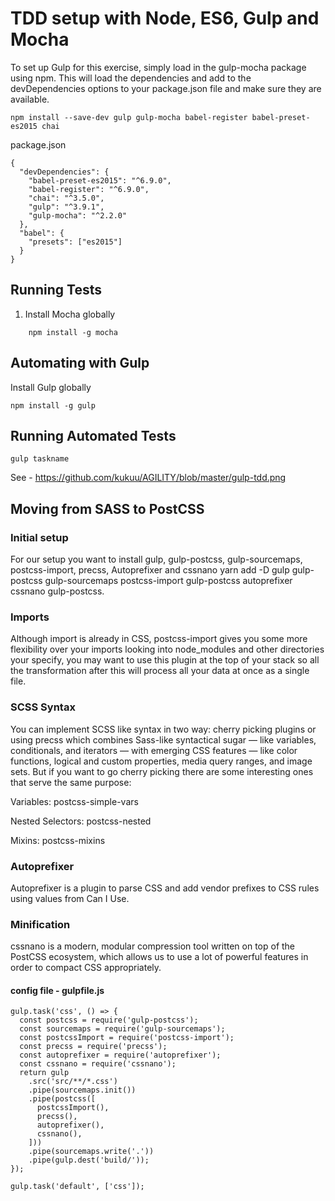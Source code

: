 # TDD setup with Node, ES6, Gulp and Mocha

To set up Gulp for this exercise, simply load in the gulp-mocha package using npm. This will load the dependencies and add to the devDependencies options to your package.json file and make sure they are available.

```
npm install --save-dev gulp gulp-mocha babel-register babel-preset-es2015 chai

```

package.json

```
{
  "devDependencies": {
    "babel-preset-es2015": "^6.9.0",
    "babel-register": "^6.9.0",
    "chai": "^3.5.0",
    "gulp": "^3.9.1",
    "gulp-mocha": "^2.2.0"
  },
  "babel": {
    "presets": ["es2015"]
  }
}

```


## Running Tests

1. Install Mocha globally

```
	npm install -g mocha
```


## Automating with Gulp

Install Gulp globally

```
npm install -g gulp

```

## Running Automated Tests

```
gulp taskname

```
See  - https://github.com/kukuu/AGILITY/blob/master/gulp-tdd.png


## Moving from SASS to PostCSS


### Initial setup
For our setup you want to install gulp, gulp-postcss, gulp-sourcemaps, postcss-import, precss, Autoprefixer and cssnano
yarn add -D gulp gulp-postcss gulp-sourcemaps postcss-import gulp-postcss autoprefixer cssnano gulp-postcss.

### Imports

Although import is already in CSS, postcss-import gives you some more flexibility over your imports looking into node_modules and other directories your specify, you may want to use this plugin at the top of your stack so all the transformation after this will process all your data at once as a single file.
 
### SCSS Syntax
You can implement SCSS like syntax in two way: cherry picking plugins or using precss which combines Sass-like syntactical sugar — like variables, conditionals, and iterators — with emerging CSS features — like color functions, logical and custom properties, media query ranges, and image sets.
But if you want to go cherry picking there are some interesting ones that serve the same purpose:

Variables: postcss-simple-vars

Nested Selectors: postcss-nested

Mixins: postcss-mixins

### Autoprefixer
Autoprefixer is a plugin to parse CSS and add vendor prefixes to CSS rules using values from Can I Use.


### Minification
cssnano is a modern, modular compression tool written on top of the PostCSS ecosystem, which allows us to use a lot of powerful features in order to compact CSS appropriately.

#### config file - gulpfile.js

```
gulp.task('css', () => {
  const postcss = require('gulp-postcss');
  const sourcemaps = require('gulp-sourcemaps');
  const postcssImport = require('postcss-import');
  const precss = require('precss');
  const autoprefixer = require('autoprefixer');
  const cssnano = require('cssnano');
  return gulp
    .src('src/**/*.css')
    .pipe(sourcemaps.init())
    .pipe(postcss([
      postcssImport(),
      precss(),
      autoprefixer(),
      cssnano(),
    ]))
    .pipe(sourcemaps.write('.'))
    .pipe(gulp.dest('build/'));
});

gulp.task('default', ['css']);

```

